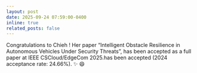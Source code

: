 ```yaml
---
layout: post
date: 2025-09-24 07:59:00-0400
inline: true
related_posts: false
---
```

Congratulations to Chieh ! Her paper “Intelligent Obstacle Resilience in Autonomous Vehicles Under Security Threats”, has been accepted as a full paper at IEEE CSCloud/EdgeCom 2025.has been accepted (2024 acceptance rate: 24.66%). :sparkles: :smile:

